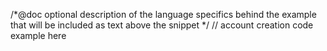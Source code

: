 /*@doc
optional description of the language specifics behind the example 
that will be included as text above the snippet 
*/
// account creation code example here
